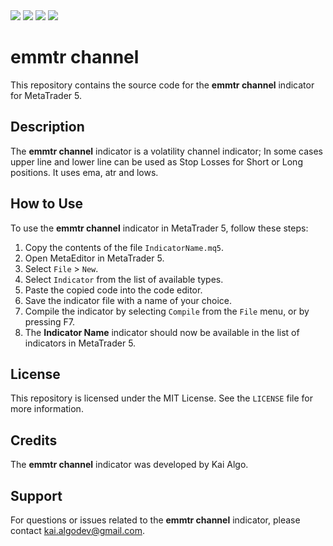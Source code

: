 <br/><br/>
<img src="https://badgen.net/badge/platform/mt5/orange"/>
<img src="https://badgen.net/badge/category/indicator/blue"/>
<img src="https://badgen.net/badge/name/emmtr-channel/red"/>
<img src="https://badgen.net/badge/language/MQL5/black"/>

# emmtr channel

This repository contains the source code for the **emmtr channel** indicator for MetaTrader 5.

## Description

The **emmtr channel** indicator is a volatility channel indicator; In some cases upper line and lower line can be used as Stop Losses for Short or Long positions. It uses ema, atr and lows.

## How to Use

To use the **emmtr channel** indicator in MetaTrader 5, follow these steps:

1. Copy the contents of the file `IndicatorName.mq5`.
2. Open MetaEditor in MetaTrader 5.
3. Select `File` > `New`.
4. Select `Indicator` from the list of available types.
5. Paste the copied code into the code editor.
6. Save the indicator file with a name of your choice.
7. Compile the indicator by selecting `Compile` from the `File` menu, or by pressing F7.
8. The **Indicator Name** indicator should now be available in the list of indicators in MetaTrader 5.

## License

This repository is licensed under the MIT License. See the `LICENSE` file for more information.

## Credits

The **emmtr channel** indicator was developed by Kai Algo.

## Support

For questions or issues related to the **emmtr channel** indicator, please contact <a href="kai.algodev@gmail.com">kai.algodev@gmail.com</a>.
